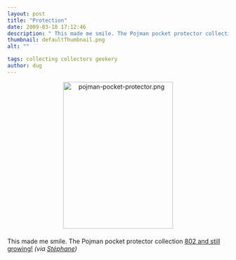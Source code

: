 ```yaml
---
layout: post
title: "Protection"
date: 2009-03-18 17:12:46
description: " This made me smile. The Pojman pocket protector collection 802 and still growing! (via Stéphane)&#8230;"
thumbnail: defaultThumbnail.png
alt: ""

tags: collecting collectors geekery
author: dug
---
```


<p><span class="mt-enclosure mt-enclosure-image" style="display: inline;"><img alt="pojman-pocket-protector.png" src="http://www.donkeyontheedge.com/i/pojman-pocket-protector.png" width="250" height="334" class="mt-image-center" style="text-align: center; display: block; margin: 0 auto 20px;" /></span></p>

<p>This made me smile. The Pojman pocket protector collection <a href="http://www.pojman.com/PP/pocket_protectors/pocket_protectors.html">802 and still growing!</a> <em>(via <a href="http://nota-bene.org">Stéphane</a>)</em></p>
